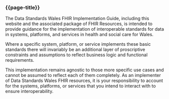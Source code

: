 ### {{page-title}}
The Data Standards Wales FHIR Implementation Guide, including this website and the associated package of FHIR Resources, is intended to provide guidance for the implementation of interoperable standards for data in systems, platforms, and services in health and social care for Wales.

Where a specific system, platform, or service implements these basic standards there will invariably be an additional layer of proscriptive constraints and assumptions to reflect business logic and functional requirements.

This implementation remains agnostic to those more specific use cases and cannot be assumed to reflect each of them completely. As an implementer of Data Standards Wales FHIR resources, it is your responsibility to account for the systems, platforms, or services that you intend to interact with to ensure interoperability. 
